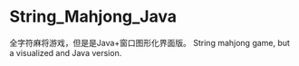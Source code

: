 # String_Mahjong_Java
全字符麻将游戏，但是是Java+窗口图形化界面版。
String mahjong game, but a visualized and Java version.
